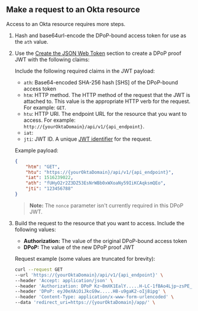 ## Make a request to an Okta resource

Access to an Okta resource requires more steps.

1. Hash and base64url-encode the DPoP-bound access token for use as the `ath` value.
1. Use the [Create the JSON Web Token](#create-the-json-web-token) section to create a DPoP proof JWT with the following claims:

    Include the following required claims in the JWT payload:

    * `ath`: Base64-encoded SHA-256 hash [SHS] of the DPoP-bound access token
    * `htm`: HTTP method. The HTTP method of the request that the JWT is attached to. This value is the appropriate HTTP verb for the request. For example: `GET`.
    * `htu`: HTTP URI. The endpoint URL for the resource that you want to access. For example: `http://{yourOktaDomain}/api/v1/{api_endpoint}`.
    * `iat`: <StackSnippet snippet="iat" inline />
    * `jti`: JWT ID. A unique [JWT identifier](https://www.rfc-editor.org/rfc/rfc7519#section-4.1.7) for the request.

    Example payload:

    ```json
    {
        "htm": "GET",
        "htu": "https://{yourOktaDomain}/api/v1/{api_endpoint}",
        "iat": 1516239022,
        "ath": "fUHyO2r2Z3DZ53EsNrWBb0xWXoaNy59IiKCAqksmQEo",
        "jti": "123456788"
    }
    ```

    > **Note:** The `nonce` parameter isn't currently required in this DPoP JWT.

1. Build the request to the resource that you want to access. Include the following values:

    * **Authorization:** The value of the original DPoP-bound access token
    * **DPoP:** The value of the new DPoP proof JWT

    Request example (some values are truncated for brevity):

    ```bash
    curl --request GET
    --url 'https://{yourOktaDomain}/api/v1/{api_endpoint}' \
    --header 'Accept: application/json' \
    --header 'Authorization: DPoP Kz~8mXK1EalY.....H-LC-1fBAo4Ljp~zsPE_NeOgxU' \
    --header 'DPoP: eyJ0eXAiOiJkcG9w.....H8-u9gaK2-oIj8ipg' \
    --header 'Content-Type: application/x-www-form-urlencoded' \
    --data 'redirect_uri=https://{yourOktaDomain}/app/' \
    ```
